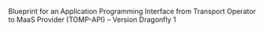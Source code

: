 Blueprint for an Application Programming Interface from Transport Operator to MaaS Provider (TOMP-API) – Version Dragonfly 1